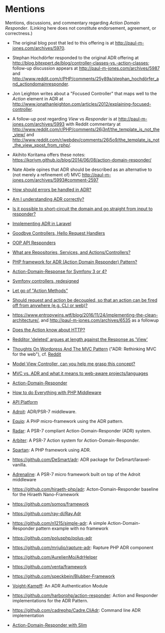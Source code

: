# Mentions

Mentions, discussions, and commentary regarding _Action Domain Responder_. (Linking here does not constitute endorsement, agreement, or correctness.)

- The original blog post that led to this offering is at <http://paul-m-jones.com/archives/5970>.

- Stephan Hochdörfer responded to the original ADR offering at <http://blog.bitexpert.de/blog/controller-classes-vs.-action-classes>; follow-up discussion appears at <http://paul-m-jones.com/archives/5987> and <http://www.reddit.com/r/PHP/comments/25y89a/stephan_hochdörfer_and_actiondomainresponder>.

- Jon Leighton writes about a "Focused Controller" that maps well to the _Action_ element in ADR at <http://www.jonathanleighton.com/articles/2012/explaining-focused-controller>.

- A follow-up post regarding _View_ vs _Responder_ is at <http://paul-m-jones.com/archives/5993> with Reddit commentary at <http://www.reddit.com/r/PHP/comments/26j3nf/the_template_is_not_the_view/> and <http://www.reddit.com/r/webdev/comments/26j5o9/the_template_is_not_the_view_xpost_from_rphp/>.

- Akihito Koritama offers these notes: <https://koriym.github.io/blog/2014/06/08/action-domain-responder/>

- Nate Abele opines that ADR should be described as an alternative to (not merely a refinement of) MVC <http://paul-m-jones.com/archives/5993#comment-2597>

- [How should errors be handled in ADR?](https://www.reddit.com/r/PHP/comments/6yd366/how_should_errors_be_handled_in_adr_pattern/)

- [Am I understanding ADR correctly?](https://www.reddit.com/r/PHP/comments/790ejb/am_i_understanding_adr_correctly/)

- [Is it possible to short-circuit the domain and go straight from input to responder?](https://github.com/arbiterphp/Arbiter.Arbiter/issues/8)

- [Implementing ADR in Laravel](http://martinbean.co.uk/blog/2016/10/20/implementing-adr-in-laravel/)

- [Goodbye Controllers, Hello Request Handlers](https://jenssegers.com/85/goodbye-controllers-hello-request-handlers)

- [OOP API Responders](http://ryantablada.com/post/oop-api-responders)

- [What are Repositories, Services, and Actions/Controllers?](https://softwareengineering.stackexchange.com/questions/337274/what-are-repositories-services-and-actions-controllers)

- [PHP framework for ADR (Action Domain Responder) Pattern?](https://softwarerecs.stackexchange.com/questions/19189/php-framework-for-adr-action-domain-responder-pattern)

- [Action-Domain-Response for Symfony 3 or 4?](https://github.com/symfony/symfony/issues/11594)

- [Symfony controllers, redesigned](https://dunglas.fr/2016/01/dunglasactionbundle-symfony-controllers-redesigned/)

- [Let go of "Action Methods"](https://matthiasnoback.nl/2014/06/framework-independent-controllers-part-3/)

- [Should request and action be decoupled, so that an action can be fired off from anywhere (e.g. CLI or web)?](https://github.com/pmjones/adr/issues/50)

- <https://www.entropywins.wtf/blog/2016/11/24/implementing-the-clean-architecture/>, and <http://paul-m-jones.com/archives/6535> as a followup

- [Does the Action know about HTTP?](https://www.reddit.com/r/PHP/comments/5x6m7z/random_thoughts_on_the_state_of_php_mvc/deg1a1b/?sort=old)

- [Redditor 'deleted' argues at length against the Response as 'View'](https://www.reddit.com/r/PHP/comments/6tw6jr/the_micro_framework_as_user_interface_framework/dloslkh/)

- [Thoughts On Wordpress And The MVC Pattern](https://carlalexander.ca/thoughts-wordpress-and-mvc-pattern/) ("ADR: Rethinking MVC for the web"), cf. [Reddit](https://www.reddit.com/r/PHP/comments/36vj01/wordpress_mvc_and_actiondomainresponder/)

- [Model View Controller, can you help me grasp this concept? ](https://www.reddit.com/r/PHP/comments/2q6uki/model_view_controller_can_you_help_me_grasp_this/)

- [MVC vs. ADR and what it means to web-aware projects/languages](https://www.reddit.com/r/PHP/comments/27psgs/mvc_vs_adr_and_what_it_means_to_webaware/)

- [Action-Domain-Responder](https://www.reddit.com/r/PHP/comments/26ogvj/actiondomainresponder/)

- [How to do Everything with PHP Middleware](http://www.darrenmothersele.com/blog/2017/03/28/php-middleware/)

- [API Platform](https://api-platform.com/docs/core/operations/)

- [Adroit](https://github.com/bitExpert/adroit): ADR/PSR-7 middleware.

- [Equip](https://github.com/equip/framework): A PHP micro-framework using the ADR pattern.

- [Radar](https://github.com/radarphp/Radar.Project): A PSR-7 compliant Action-Domain-Responder (ADR) system.

- [Arbiter](https://github.com/arbiterphp/Arbiter.Arbiter): A PSR-7 Action system for Action-Domain-Responder.

- [Spartan](http://spartan-php.iuliann.ro): A PHP framework using ADR.

- <https://github.com/DeSmart/adr>: ADR package for DeSmart/laravel-vanilla.

- [Adrenaline](https://github.com/bitExpert/adrenaline): A PSR-7 micro framework built on top of the Adroit middleware

- <https://github.com/hiraeth-php/adr>: Acton-Domain-Responder baseline for the Hiraeth Nano-Framework

- <https://github.com/somos/framework>

- <https://github.com/ray-di/Ray.Adr>

- <https://github.com/n1215/simple-adr>: A simple Action-Domain-Responder pattern example with no framework

- <https://github.com/polusphp/polus-adr>

- <https://github.com/mrjulio/rapture-adr>: Rapture PHP ADR component

- <https://github.com/AurelienMo/AdrHelper>

- <https://github.com/venta/framework>

- <https://github.com/speckbein/Blubber-Framework>

- [Voight-Kampff](https://github.com/jnjxp/jnjxp.vk): An ADR Authentication Module

- <https://github.com/harborphp/action-responder>: Action and Responder implementations for the ADR Pattern.

- <https://github.com/cadrephp/Cadre.CliAdr>: Command line ADR implementation

- [Action-Domain-Responder with Slim](https://www.slimframework.com/docs/cookbook/action-domain-responder.html)
